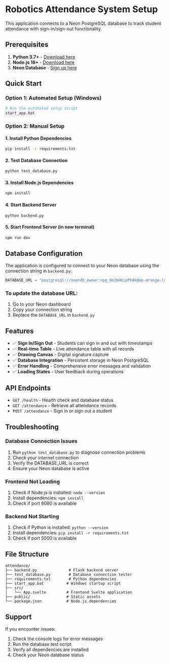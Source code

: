 # Robotics Attendance System Setup

This application connects to a Neon PostgreSQL database to track student attendance with sign-in/sign-out functionality.

## Prerequisites

1. **Python 3.7+** - [Download here](https://python.org)
2. **Node.js 16+** - [Download here](https://nodejs.org)
3. **Neon Database** - [Sign up here](https://neon.tech)

## Quick Start

### Option 1: Automated Setup (Windows)
```bash
# Run the automated setup script
start_app.bat
```

### Option 2: Manual Setup

#### 1. Install Python Dependencies
```bash
pip install -r requirements.txt
```

#### 2. Test Database Connection
```bash
python test_database.py
```

#### 3. Install Node.js Dependencies
```bash
npm install
```

#### 4. Start Backend Server
```bash
python backend.py
```

#### 5. Start Frontend Server (in new terminal)
```bash
npm run dev
```

## Database Configuration

The application is configured to connect to your Neon database using the connection string in `backend.py`:

```python
DATABASE_URL = "postgresql://neondb_owner:npg_Ho2N4KipPbAk@ep-orange-lake-adhvvwb0-pooler.c-2.us-east-1.aws.neon.tech/neondb?sslmode=require"
```

### To update the database URL:
1. Go to your Neon dashboard
2. Copy your connection string
3. Replace the `DATABASE_URL` in `backend.py`

## Features

- ✅ **Sign In/Sign Out** - Students can sign in and out with timestamps
- ✅ **Real-time Table** - Live attendance table with all records
- ✅ **Drawing Canvas** - Digital signature capture
- ✅ **Database Integration** - Persistent storage in Neon PostgreSQL
- ✅ **Error Handling** - Comprehensive error messages and validation
- ✅ **Loading States** - User feedback during operations

## API Endpoints

- `GET /health` - Health check and database status
- `GET /attendance` - Retrieve all attendance records
- `POST /attendance` - Sign in or sign out a student

## Troubleshooting

### Database Connection Issues
1. Run `python test_database.py` to diagnose connection problems
2. Check your internet connection
3. Verify the DATABASE_URL is correct
4. Ensure your Neon database is active

### Frontend Not Loading
1. Check if Node.js is installed: `node --version`
2. Install dependencies: `npm install`
3. Check if port 8080 is available

### Backend Not Starting
1. Check if Python is installed: `python --version`
2. Install dependencies: `pip install -r requirements.txt`
3. Check if port 5000 is available

## File Structure

```
attendance/
├── backend.py              # Flask backend server
├── test_database.py        # Database connection tester
├── requirements.txt        # Python dependencies
├── start_app.bat          # Windows startup script
├── src/
│   └── App.svelte         # Frontend Svelte application
├── public/                # Static assets
└── package.json           # Node.js dependencies
```

## Support

If you encounter issues:
1. Check the console logs for error messages
2. Run the database test script
3. Verify all dependencies are installed
4. Check your Neon database status
